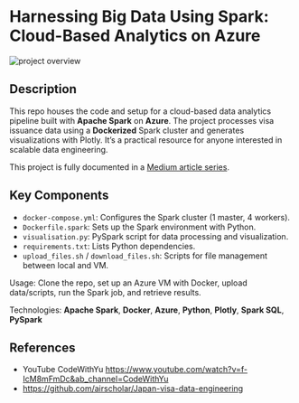 # Harnessing Big Data Using Spark: Cloud-Based Analytics on Azure

![project overview](https://miro.medium.com/v2/resize:fit:1100/format:webp/1*WuITixjhBBMzf9n5J6nQ7Q.jpeg)

## Description

This repo houses the code and setup for a cloud-based data analytics pipeline built with **Apache Spark** on **Azure**. The project processes visa issuance data using a **Dockerized** Spark cluster and generates visualizations with Plotly. It’s a practical resource for anyone interested in scalable data engineering.


This project is fully documented in a [Medium article series](https://medium.com/@jushijun/harnessing-big-data-using-spark-cloud-based-analytics-on-azure-406f944e4e7b).

## Key Components

- `docker-compose.yml`: Configures the Spark cluster (1 master, 4 workers).
- `Dockerfile.spark`: Sets up the Spark environment with Python.
- `visualisation.py`: PySpark script for data processing and visualization.
- `requirements.txt`: Lists Python dependencies.
- `upload_files.sh` / `download_files.sh`: Scripts for file management between local and VM.

Usage: Clone the repo, set up an Azure VM with Docker, upload data/scripts, run the Spark job, and retrieve results.

Technologies: **Apache Spark**, **Docker**, **Azure**, **Python**, **Plotly**, **Spark SQL**, **PySpark**

## References

- YouTube CodeWithYu https://www.youtube.com/watch?v=f-IcM8mFmDc&ab_channel=CodeWithYu
- https://github.com/airscholar/Japan-visa-data-engineering